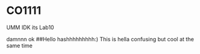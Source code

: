 # CO1111
UMM IDK its Lab10

damnnn ok
##Hello hashhhhhhhhh:) 
This is hella confusing but cool at the same time
